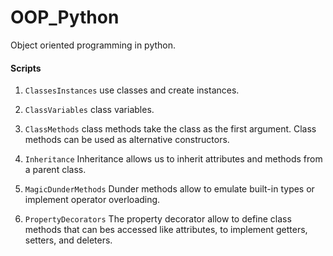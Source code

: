 # OOP_Python

Object oriented programming in python.

#### Scripts

1. `ClassesInstances` use classes and create instances.

2. `ClassVariables` class variables.

3. `ClassMethods` class methods take the class as the first argument. Class methods can be used as alternative constructors.

4. `Inheritance` Inheritance allows us to inherit attributes and methods from a parent class.

5. `MagicDunderMethods` Dunder methods allow to emulate built-in types or implement operator overloading.

6. `PropertyDecorators` The property decorator allow to define class methods that can bes accessed like attributes, to implement getters, setters, and deleters.
